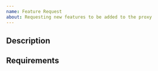 ```yaml
---
name: Feature Request
about: Requesting new features to be added to the proxy
---
```


## Description

## Requirements